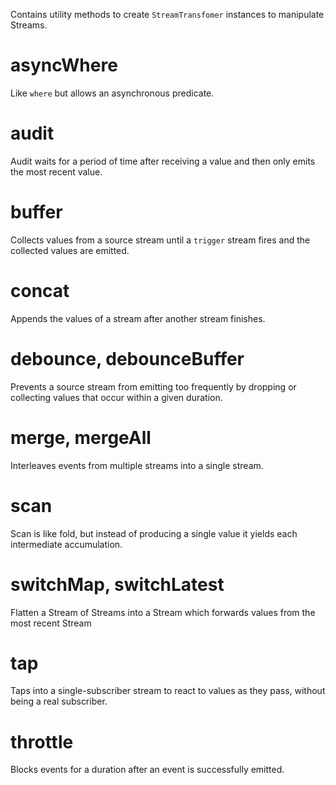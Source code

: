 Contains utility methods to create `StreamTransfomer` instances to manipulate
Streams.

# asyncWhere

Like `where` but allows an asynchronous predicate.

# audit

Audit waits for a period of time after receiving a value and then only emits
the most recent value.

# buffer

Collects values from a source stream until a `trigger` stream fires and the
collected values are emitted.

# concat

Appends the values of a stream after another stream finishes.

# debounce, debounceBuffer

Prevents a source stream from emitting too frequently by dropping or collecting
values that occur within a given duration.

# merge, mergeAll

Interleaves events from multiple streams into a single stream.

# scan

Scan is like fold, but instead of producing a single value it yields each 
intermediate accumulation.

# switchMap, switchLatest

Flatten a Stream of Streams into a Stream which forwards values from the most
recent Stream

# tap

Taps into a single-subscriber stream to react to values as they pass, without
being a real subscriber.

# throttle

Blocks events for a duration after an event is successfully emitted.
